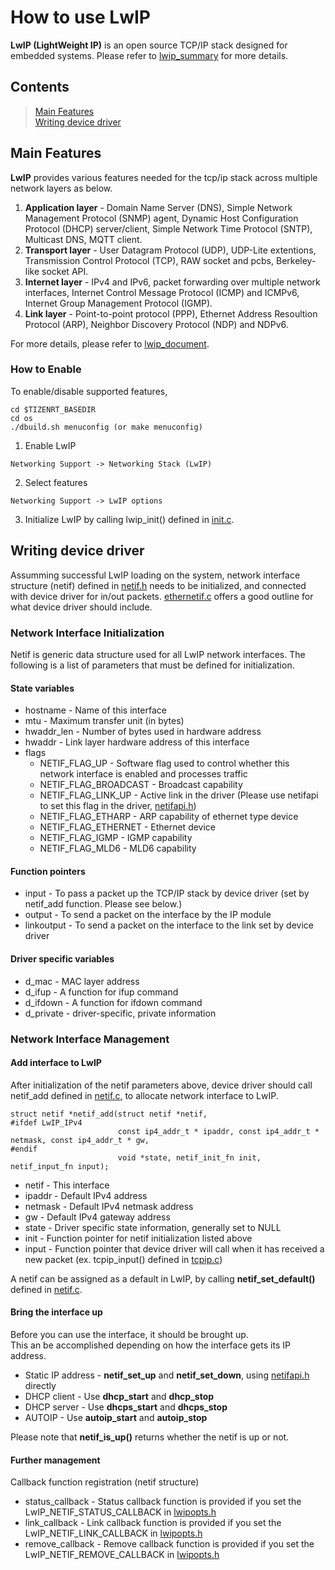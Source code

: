 # How to use LwIP
**LwIP (LightWeight IP)** is an open source TCP/IP stack designed for embedded systems.
Please refer to [lwip_summary](https://savannah.nongnu.org/projects/lwip/) for more details.

## Contents
> [Main Features](#main-features)  
> [Writing device driver](#writing-device-driver)

## Main Features
**LwIP** provides various features needed for the tcp/ip stack across multiple network layers as below.
1. **Application layer** - Domain Name Server (DNS), Simple Network Management Protocol (SNMP) agent, Dynamic Host Configuration Protocol (DHCP) server/client, Simple Network Time Protocol (SNTP), Multicast DNS, MQTT client.
2. **Transport layer** - User Datagram Protocol (UDP), UDP-Lite extentions, Transmission Control Protocol (TCP), RAW socket and pcbs, Berkeley-like socket API.
3. **Internet layer** - IPv4 and IPv6, packet forwarding over multiple network interfaces, Internet Control Message Protocol (ICMP) and ICMPv6, Internet Group Management Protocol (IGMP).
4. **Link layer** - Point-to-point protocol (PPP), Ethernet Address Resoultion Protocol (ARP), Neighbor Discovery Protocol (NDP) and NDPv6.

For more details, please refer to [lwip_document](http://www.nongnu.org/lwip/2_0_x/index.html).

### How to Enable
To enable/disable supported features, 
```
cd $TIZENRT_BASEDIR
cd os
./dbuild.sh menuconfig (or make menuconfig)
```
1. Enable LwIP
```
Networking Support -> Networking Stack (LwIP)
```
2. Select features 
```
Networking Support -> LwIP options
```
3. Initialize LwIP by calling lwip_init() defined in [init.c](../os/net/lwip/src/core/init.c).

## Writing device driver
Assumming successful LwIP loading on the system,
network interface structure (netif) defined in [netif.h](../os/include/net/lwip/netif.h) needs to be initialized, and connected with device driver for in/out packets.
[ethernetif.c](../os/net/mac/ethernetif.c) offers a good outline for what device driver should include.

### Network Interface Initialization
Netif is generic data structure used for all LwIP network interfaces.
The following is a list of parameters that must be defined for initialization.

#### State variables
* hostname - Name of this interface
* mtu - Maximum transfer unit (in bytes)
* hwaddr_len - Number of bytes used in hardware address
* hwaddr - Link layer hardware address of this interface
* flags
	* NETIF_FLAG_UP - Software flag used to control whether this network interface is enabled and processes traffic
	* NETIF_FLAG_BROADCAST - Broadcast capability
	* NETIF_FLAG_LINK_UP - Active link in the driver (Please use netifapi to set this flag in the driver, [netifapi.h](../os/include/net/lwip/netifapi.h))
	* NETIF_FLAG_ETHARP - ARP capability of ethernet type device
	* NETIF_FLAG_ETHERNET - Ethernet device
	* NETIF_FLAG_IGMP - IGMP capability
	* NETIF_FLAG_MLD6 - MLD6 capability

#### Function pointers
* input - To pass a packet up the TCP/IP stack by device driver (set by netif_add function. Please see below.)
* output - To send a packet on the interface by the IP module
* linkoutput - To send a packet on the interface to the link set by device driver

#### Driver specific variables
* d_mac - MAC layer address
* d_ifup - A function for ifup command
* d_ifdown - A function for ifdown command
* d_private - driver-specific, private information

### Network Interface Management
#### Add interface to LwIP

After initialization of the netif parameters above, device driver should call netif_add defined in [netif.c](../os/net/lwip/src/core/netif.c), to allocate network interface to LwIP.

```
struct netif *netif_add(struct netif *netif, 
#ifdef LwIP_IPv4
                        const ip4_addr_t * ipaddr, const ip4_addr_t * netmask, const ip4_addr_t * gw,
#endif
                        void *state, netif_init_fn init, netif_input_fn input);
```
* netif - This interface
* ipaddr - Default IPv4 address  
* netmask - Default IPv4 netmask address  
* gw - Default IPv4 gateway address  
* state - Driver specific state information, generally set to NULL  
* init - Function pointer for netif initialization listed above  
* input - Function pointer that device driver will call when it has received a new packet (ex. tcpip_input() defined in [tcpip.c](../os/net/lwip/src/api/tcpip.c))  

A netif can be assigned as a default in LwIP, by calling **netif_set_default()** defined in [netif.c](../os/net/lwip/src/core/netif.c).  

#### Bring the interface up

Before you can use the interface, it should be brought up.  
This an be accomplished depending on how the interface gets its IP address.  

* Static IP address - **netif_set_up** and **netif_set_down**, using [netifapi.h](../os/include/net/lwip/netifapi.h) directly  
* DHCP client - Use **dhcp_start** and **dhcp_stop**  
* DHCP server - Use **dhcps_start** and **dhcps_stop**  
* AUTOIP - Use **autoip_start** and **autoip_stop**  

Please note that **netif_is_up()** returns whether the netif is up or not.  

#### Further management

Callback function registration (netif structure)  
* status_callback - Status callback function is provided if you set the LwIP_NETIF_STATUS_CALLBACK in [lwipopts.h](../os/include/net/lwip/lwipopts.h)  
* link_callback - Link callback function is provided if you set the LwIP_NETIF_LINK_CALLBACK in [lwipopts.h](../os/include/net/lwip/lwipopts.h)  
* remove_callback - Remove callback function is provided if you set the LwIP_NETIF_REMOVE_CALLBACK in [lwipopts.h](../os/include/net/lwip/lwipopts.h)  



